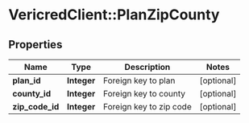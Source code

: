 # VericredClient::PlanZipCounty

## Properties
Name | Type | Description | Notes
------------ | ------------- | ------------- | -------------
**plan_id** | **Integer** | Foreign key to plan | [optional] 
**county_id** | **Integer** | Foreign key to county | [optional] 
**zip_code_id** | **Integer** | Foreign key to zip code | [optional] 


